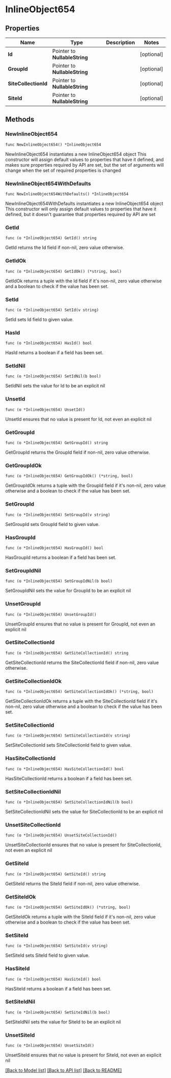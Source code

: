 # InlineObject654

## Properties

Name | Type | Description | Notes
------------ | ------------- | ------------- | -------------
**Id** | Pointer to **NullableString** |  | [optional] 
**GroupId** | Pointer to **NullableString** |  | [optional] 
**SiteCollectionId** | Pointer to **NullableString** |  | [optional] 
**SiteId** | Pointer to **NullableString** |  | [optional] 

## Methods

### NewInlineObject654

`func NewInlineObject654() *InlineObject654`

NewInlineObject654 instantiates a new InlineObject654 object
This constructor will assign default values to properties that have it defined,
and makes sure properties required by API are set, but the set of arguments
will change when the set of required properties is changed

### NewInlineObject654WithDefaults

`func NewInlineObject654WithDefaults() *InlineObject654`

NewInlineObject654WithDefaults instantiates a new InlineObject654 object
This constructor will only assign default values to properties that have it defined,
but it doesn't guarantee that properties required by API are set

### GetId

`func (o *InlineObject654) GetId() string`

GetId returns the Id field if non-nil, zero value otherwise.

### GetIdOk

`func (o *InlineObject654) GetIdOk() (*string, bool)`

GetIdOk returns a tuple with the Id field if it's non-nil, zero value otherwise
and a boolean to check if the value has been set.

### SetId

`func (o *InlineObject654) SetId(v string)`

SetId sets Id field to given value.

### HasId

`func (o *InlineObject654) HasId() bool`

HasId returns a boolean if a field has been set.

### SetIdNil

`func (o *InlineObject654) SetIdNil(b bool)`

 SetIdNil sets the value for Id to be an explicit nil

### UnsetId
`func (o *InlineObject654) UnsetId()`

UnsetId ensures that no value is present for Id, not even an explicit nil
### GetGroupId

`func (o *InlineObject654) GetGroupId() string`

GetGroupId returns the GroupId field if non-nil, zero value otherwise.

### GetGroupIdOk

`func (o *InlineObject654) GetGroupIdOk() (*string, bool)`

GetGroupIdOk returns a tuple with the GroupId field if it's non-nil, zero value otherwise
and a boolean to check if the value has been set.

### SetGroupId

`func (o *InlineObject654) SetGroupId(v string)`

SetGroupId sets GroupId field to given value.

### HasGroupId

`func (o *InlineObject654) HasGroupId() bool`

HasGroupId returns a boolean if a field has been set.

### SetGroupIdNil

`func (o *InlineObject654) SetGroupIdNil(b bool)`

 SetGroupIdNil sets the value for GroupId to be an explicit nil

### UnsetGroupId
`func (o *InlineObject654) UnsetGroupId()`

UnsetGroupId ensures that no value is present for GroupId, not even an explicit nil
### GetSiteCollectionId

`func (o *InlineObject654) GetSiteCollectionId() string`

GetSiteCollectionId returns the SiteCollectionId field if non-nil, zero value otherwise.

### GetSiteCollectionIdOk

`func (o *InlineObject654) GetSiteCollectionIdOk() (*string, bool)`

GetSiteCollectionIdOk returns a tuple with the SiteCollectionId field if it's non-nil, zero value otherwise
and a boolean to check if the value has been set.

### SetSiteCollectionId

`func (o *InlineObject654) SetSiteCollectionId(v string)`

SetSiteCollectionId sets SiteCollectionId field to given value.

### HasSiteCollectionId

`func (o *InlineObject654) HasSiteCollectionId() bool`

HasSiteCollectionId returns a boolean if a field has been set.

### SetSiteCollectionIdNil

`func (o *InlineObject654) SetSiteCollectionIdNil(b bool)`

 SetSiteCollectionIdNil sets the value for SiteCollectionId to be an explicit nil

### UnsetSiteCollectionId
`func (o *InlineObject654) UnsetSiteCollectionId()`

UnsetSiteCollectionId ensures that no value is present for SiteCollectionId, not even an explicit nil
### GetSiteId

`func (o *InlineObject654) GetSiteId() string`

GetSiteId returns the SiteId field if non-nil, zero value otherwise.

### GetSiteIdOk

`func (o *InlineObject654) GetSiteIdOk() (*string, bool)`

GetSiteIdOk returns a tuple with the SiteId field if it's non-nil, zero value otherwise
and a boolean to check if the value has been set.

### SetSiteId

`func (o *InlineObject654) SetSiteId(v string)`

SetSiteId sets SiteId field to given value.

### HasSiteId

`func (o *InlineObject654) HasSiteId() bool`

HasSiteId returns a boolean if a field has been set.

### SetSiteIdNil

`func (o *InlineObject654) SetSiteIdNil(b bool)`

 SetSiteIdNil sets the value for SiteId to be an explicit nil

### UnsetSiteId
`func (o *InlineObject654) UnsetSiteId()`

UnsetSiteId ensures that no value is present for SiteId, not even an explicit nil

[[Back to Model list]](../README.md#documentation-for-models) [[Back to API list]](../README.md#documentation-for-api-endpoints) [[Back to README]](../README.md)


